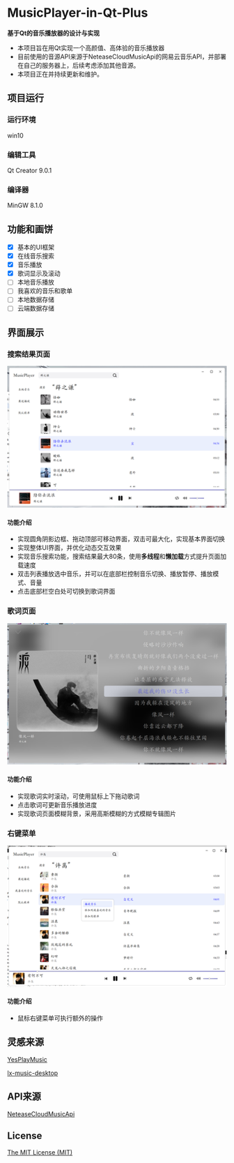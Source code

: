 # MusicPlayer-in-Qt-Plus

**基于Qt的音乐播放器的设计与实现**

- 本项目旨在用Qt实现一个高颜值、高体验的音乐播放器
- 目前使用的音源API来源于NeteaseCloudMusicApi的网易云音乐API，并部署在自己的服务器上，后续考虑添加其他音源。
- 本项目正在并持续更新和维护。

## 项目运行

### 运行环境
win10

### 编辑工具
Qt Creator 9.0.1

### 编译器
MinGW 8.1.0

## 功能和画饼

- [x] 基本的UI框架
- [x] 在线音乐搜索
- [x] 音乐播放
- [x] 歌词显示及滚动
- [ ] 本地音乐播放
- [ ] 我喜欢的音乐和歌单
- [ ] 本地数据存储
- [ ] 云端数据存储

## 界面展示

### 搜索结果页面
![搜索结果页面](https://raw.githubusercontent.com/hhhyxy/MusicPlayer-in-Qt-Plus/main/static/searchResult_Page.png)

#### 功能介绍
- 实现圆角阴影边框、拖动顶部可移动界面，双击可最大化，实现基本界面切换
- 实现整体UI界面，并优化动态交互效果
- 实现音乐搜索功能，搜索结果最大80条，使用**多线程**和**懒加载**方式提升页面加载速度
- 双击列表播放选中音乐，并可以在底部栏控制音乐切换、播放暂停、播放模式、音量
- 点击底部栏空白处可切换到歌词界面

### 歌词页面
![歌词页面](https://raw.githubusercontent.com/hhhyxy/MusicPlayer-in-Qt-Plus/main/static/lrc_Page_gaussionBackground.png)

#### 功能介绍
- 实现歌词实时滚动，可使用鼠标上下拖动歌词
- 点击歌词可更新音乐播放进度
- 实现歌词页面模糊背景，采用高斯模糊的方式模糊专辑图片

### 右键菜单
![右键菜单](https://raw.githubusercontent.com/hhhyxy/MusicPlayer-in-Qt-Plus/main/static/menu_buttonRight.png)

#### 功能介绍
- 鼠标右键菜单可执行额外的操作

## 灵感来源
[YesPlayMusic](https://github.com/qier222/YesPlayMusic)

[lx-music-desktop](https://github.com/lyswhut/lx-music-desktop)

## API来源
[NeteaseCloudMusicApi](https://github.com/Binaryify/NeteaseCloudMusicApi)

## License
[The MIT License (MIT)](https://github.com/hhhyxy/MusicPlayer-in-Qt/edit/main/LICENSE)

